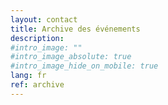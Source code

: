 ```yaml
---
layout: contact
title: Archive des événements
description:
#intro_image: ""
#intro_image_absolute: true
#intro_image_hide_on_mobile: true
lang: fr
ref: archive
---
```

